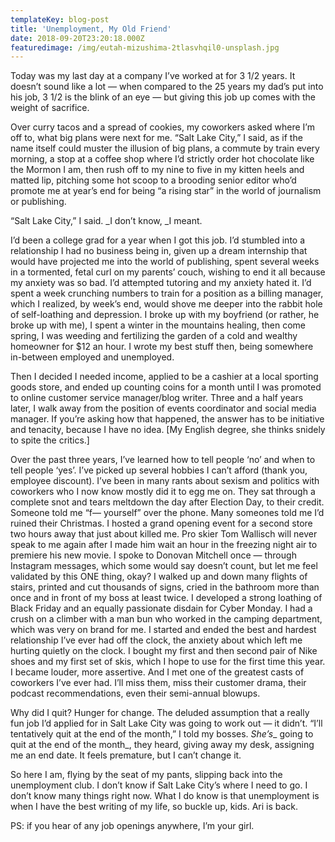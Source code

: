 ```yaml
---
templateKey: blog-post
title: 'Unemployment, My Old Friend'
date: 2018-09-20T23:20:18.000Z
featuredimage: /img/eutah-mizushima-2tlasvhqil0-unsplash.jpg
---
```

Today was my last day at a company I&#8217;ve worked at for 3 1/2 years. It doesn&#8217;t sound like a lot &#8212; when compared to the 25 years my dad&#8217;s put into his job, 3 1/2 is the blink of an eye &#8212; but giving this job up comes with the weight of sacrifice.

Over curry tacos and a spread of cookies, my coworkers asked where I&#8217;m off to, what big plans were next for me. &#8220;Salt Lake City,&#8221; I said, as if the name itself could muster the illusion of big plans, a commute by train every morning, a stop at a coffee shop where I&#8217;d strictly order hot chocolate like the Mormon I am, then rush off to my nine to five in my kitten heels and matted lip, pitching some hot scoop to a brooding senior editor who&#8217;d promote me at year&#8217;s end for being &#8220;a rising star&#8221; in the world of journalism or publishing.

&#8220;Salt Lake City,&#8221; I said. _I don&#8217;t know, _I meant.

<!--more-->

I&#8217;d been a college grad for a year when I got this job. I&#8217;d stumbled into a relationship I had no business being in, given up a dream internship that would have projected me into the world of publishing, spent several weeks in a tormented, fetal curl on my parents&#8217; couch, wishing to end it all because my anxiety was so bad. I&#8217;d attempted tutoring and my anxiety hated it. I&#8217;d spent a week crunching numbers to train for a position as a billing manager, which I realized, by week&#8217;s end, would shove me deeper into the rabbit hole of self-loathing and depression. I broke up with my boyfriend (or rather, he broke up with me), I spent a winter in the mountains healing, then come spring, I was weeding and fertilizing the garden of a cold and wealthy homeowner for $12 an hour. I wrote my best stuff then, being somewhere in-between employed and unemployed.

Then I decided I needed income, applied to be a cashier at a local sporting goods store, and ended up counting coins for a month until I was promoted to online customer service manager/blog writer. Three and a half years later, I walk away from the position of events coordinator and social media manager. If you&#8217;re asking how that happened, the answer has to be initiative and tenacity, because I have no idea. [My English degree, she thinks snidely to spite the critics.]

Over the past three years, I&#8217;ve learned how to tell people &#8216;no&#8217; and when to tell people &#8216;yes&#8217;. I&#8217;ve picked up several hobbies I can&#8217;t afford (thank you, employee discount). I&#8217;ve been in many rants about sexism and politics with coworkers who I now know mostly did it to egg me on. They sat through a complete snot and tears meltdown the day after Election Day, to their credit. Someone told me &#8220;f&#8212; yourself&#8221; over the phone. Many someones told me I&#8217;d ruined their Christmas. I hosted a grand opening event for a second store two hours away that just about killed me. Pro skier Tom Wallisch will never speak to me again after I made him wait an hour in the freezing night air to premiere his new movie. I spoke to Donovan Mitchell once &#8212; through Instagram messages, which some would say doesn&#8217;t count, but let me feel validated by this ONE thing, okay? I walked up and down many flights of stairs, printed and cut thousands of signs, cried in the bathroom more than once and in front of my boss at least twice. I developed a strong loathing of Black Friday and an equally passionate disdain for Cyber Monday. I had a crush on a climber with a man bun who worked in the camping department, which was very on brand for me. I started and ended the best and hardest relationship I&#8217;ve ever had off the clock, the anxiety about which left me hurting quietly on the clock. I bought my first and then second pair of Nike shoes and my first set of skis, which I hope to use for the first time this year. I became louder, more assertive. And I met one of the greatest casts of coworkers I&#8217;ve ever had. I&#8217;ll miss them, miss their customer drama, their podcast recommendations, even their semi-annual blowups.

Why did I quit? Hunger for change. The deluded assumption that a really fun job I&#8217;d applied for in Salt Lake City was going to work out &#8212; it didn&#8217;t. &#8220;I&#8217;ll tentatively quit at the end of the month,&#8221; I told my bosses. _She&#8217;s__ going to quit at the end of the month_, they heard, giving away my desk, assigning me an end date. It feels premature, but I can&#8217;t change it.

So here I am, flying by the seat of my pants, slipping back into the unemployment club. I don&#8217;t know if Salt Lake City&#8217;s where I need to go. I don&#8217;t know many things right now. What I do know is that unemployment is when I have the best writing of my life, so buckle up, kids. Ari is back.

PS: if you hear of any job openings anywhere, I&#8217;m your girl.
